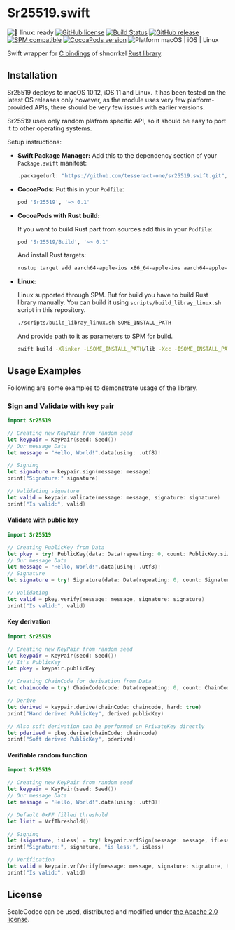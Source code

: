 # Sr25519.swift

![🐧 linux: ready](https://img.shields.io/badge/%F0%9F%90%A7%20linux-ready-red.svg)
[![GitHub license](https://img.shields.io/badge/license-Apache%202.0-lightgrey.svg)](LICENSE)
[![Build Status](https://github.com/tesseract-one/sr25519.swift/workflows/Build%20&%20Tests/badge.svg?branch=main)](https://github.com/tesseract-one/sr25519.swift/actions/workflows/build.yml?query=branch%3Amain)
[![GitHub release](https://img.shields.io/github/release/tesseract-one/sr25519.swift.svg)](https://github.com/tesseract-one/sr25519.swift/releases)
[![SPM compatible](https://img.shields.io/badge/SwiftPM-Compatible-brightgreen.svg)](https://swift.org/package-manager/)
[![CocoaPods version](https://img.shields.io/cocoapods/v/Sr25519.svg)](https://cocoapods.org/pods/Sr25519)
![Platform macOS | iOS | Linux](https://img.shields.io/badge/platform-Linux%20%7C%20macOS%20%7C%20iOS-orange.svg)

Swift wrapper for [C bindings](https://github.com/Warchant/sr25519-crust) of shnorrkel [Rust library](https://github.com/w3f/schnorrkel).

## Installation

Sr25519 deploys to macOS 10.12, iOS 11 and Linux. It has been tested on the latest OS releases only however, as the module uses very few platform-provided APIs, there should be very few issues with earlier versions.

Sr25519 uses only random plafrom specific API, so it should be easy to port it to other operating systems.

Setup instructions:

- **Swift Package Manager:**
  Add this to the dependency section of your `Package.swift` manifest:

    ```Swift
    .package(url: "https://github.com/tesseract-one/sr25519.swift.git", from: "0.1.0")
    ```

- **CocoaPods:** Put this in your `Podfile`:

    ```Ruby
    pod 'Sr25519', '~> 0.1'
    ```
  
- **CocoaPods with Rust build:**
  
  If you want to build Rust part from sources add this in your `Podfile`:
    ```Ruby
    pod 'Sr25519/Build', '~> 0.1'
    ```
  And install Rust targets:
    ```sh
    rustup target add aarch64-apple-ios x86_64-apple-ios aarch64-apple-darwin x86_64-apple-darwin
    ```

- **Linux:**
  
  Linux supported through SPM. But for build you have to build Rust library manually. You can build it using `scripts/build_libray_linux.sh` script in this repository.
  ```sh
  ./scripts/build_libray_linux.sh SOME_INSTALL_PATH
  ```
  And provide path to it as parameters to SPM for build.
  ```sh
  swift build -Xlinker -LSOME_INSTALL_PATH/lib -Xcc -ISOME_INSTALL_PATH/include
  ```


## Usage Examples

Following are some examples to demonstrate usage of the library.

### Sign and Validate with key pair

```Swift
import Sr25519

// Creating new KeyPair from random seed
let keypair = KeyPair(seed: Seed())
// Our message Data
let message = "Hello, World!".data(using: .utf8)!

// Signing
let signature = keypair.sign(message: message)
print("Signature:" signature)

// Validating signature
let valid = keypair.validate(message: message, signature: signature)
print("Is valid:", valid)
```

#### Validate with public key

```Swift
import Sr25519

// Creating PublicKey from Data
let pkey = try! PublicKey(data: Data(repeating: 0, count: PublicKey.size))
// Our message Data
let message = "Hello, World!".data(using: .utf8)!
// Signature
let signature = try! Signature(data: Data(repeating: 0, count: Signature.size))

// Validating
let valid = pkey.verify(message: message, signature: signature)
print("Is valid:", valid)
```

#### Key derivation

```Swift
import Sr25519

// Creating new KeyPair from random seed
let keypair = KeyPair(seed: Seed())
// It's PublicKey
let pkey = keypair.publicKey

// Creating ChainCode for derivation from Data
let chaincode = try! ChainCode(code: Data(repeating: 0, count: ChainCode.size))

// Derive
let derived = keypair.derive(chainCode: chaincode, hard: true)
print("Hard derived PublicKey", derived.publicKey)

// Also soft derivation can be performed on PrivateKey directly
let pderived = pkey.derive(chainCode: chaincode)
print("Soft derived PublicKey", pderived)
```

#### Verifiable random function

```Swift
import Sr25519

// Creating new KeyPair from random seed
let keypair = KeyPair(seed: Seed())
// Our message Data
let message = "Hello, World!".data(using: .utf8)!

// Default 0xFF filled threshold
let limit = VrfThreshold()

// Signing
let (signature, isLess) = try! keypair.vrfSign(message: message, ifLessThan: limit)
print("Signature:", signature, "is less:", isLess)

// Verification
let valid = keypair.vrfVerify(message: message, signature: signature, threshold: limit)
print("Is valid:", valid)
```

## License

ScaleCodec can be used, distributed and modified under [the Apache 2.0 license](LICENSE).